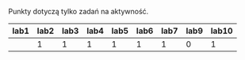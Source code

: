Punkty dotyczą tylko zadań na aktywność.

| lab1 | lab2 | lab3 | lab4 | lab5 | lab6 | lab7 | lab9 | lab10 |
|------|------|------|------|------|------|------|------|-------|
|      |    1 |    1 |    1 |    1 |    1 |    1 |    0 |     1 |

